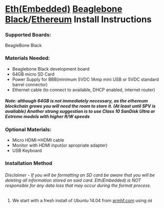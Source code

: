 # [Eth(Embedded)](http://www.ethembedded.com) [Beaglebone Black](http://beagleboard.org/BLACK)/[Ethereum](https://www.ethereum.org/) Install Instructions

### Supported Boards:
  BeagleBone Black

### Materials Needed:
- Beaglebone Black development board
- 64GB micro SD Card  
- Power Supply for BBB(minimum 5VDC 1Amp mini USB or 5VDC standard barrel connector)
- Ethernet cable (to connect to available, DHCP enabled, internet router)

##### Note: although 64GB is not immediately necessary, as the ethereum blockchain grows you will need the room to 		store it. (At least until SPV is available) Another strong suggestion is to use Class 10 SanDisk Ultra or Extreme models with higher R/W speeds

### Optional Materials:
- Micro HDMI->HDMI cable
- Monitor with HDMI input(or apropriate adapter)
- USB Keyboard

### Installation Method 
###### *Disclaimer* - If you will be formatting an SD card be aware that you will be deleting all information stored on said card.  Eth(Embedded) is *NOT*  responsible for any data loss that may occur during the format process.

1. We start with a fresh install of Ubuntu 14.04 from [armhf.com](http://www.armhf.com/boards/beaglebone-black/bbb-sd-install/) using `dd`
